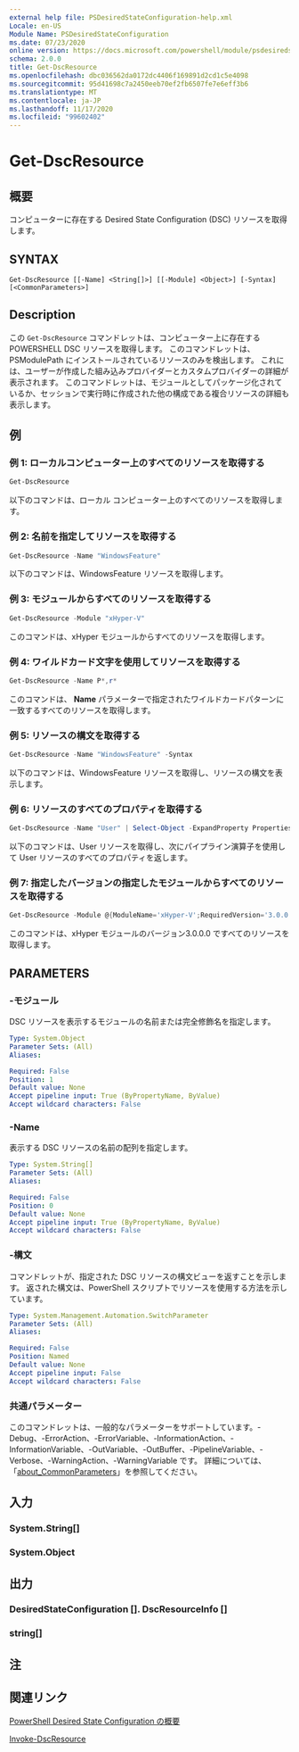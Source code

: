 ```yaml
---
external help file: PSDesiredStateConfiguration-help.xml
Locale: en-US
Module Name: PSDesiredStateConfiguration
ms.date: 07/23/2020
online version: https://docs.microsoft.com/powershell/module/psdesiredstateconfiguration/get-dscresource?view=powershell-7.2&WT.mc_id=ps-gethelp
schema: 2.0.0
title: Get-DscResource
ms.openlocfilehash: dbc036562da0172dc4406f169891d2cd1c5e4098
ms.sourcegitcommit: 95d41698c7a2450eeb70ef2fb6507fe7e6eff3b6
ms.translationtype: MT
ms.contentlocale: ja-JP
ms.lasthandoff: 11/17/2020
ms.locfileid: "99602402"
---
```

# Get-DscResource

## 概要
コンピューターに存在する Desired State Configuration (DSC) リソースを取得します。

## SYNTAX

```
Get-DscResource [[-Name] <String[]>] [[-Module] <Object>] [-Syntax] [<CommonParameters>]
```

## Description

この `Get-DscResource` コマンドレットは、コンピューター上に存在する POWERSHELL DSC リソースを取得します。 このコマンドレットは、PSModulePath にインストールされているリソースのみを検出します。 これには、ユーザーが作成した組み込みプロバイダーとカスタムプロバイダーの詳細が表示されます。 このコマンドレットは、モジュールとしてパッケージ化されているか、セッションで実行時に作成された他の構成である複合リソースの詳細も表示します。

## 例

### 例 1: ローカルコンピューター上のすべてのリソースを取得する

```powershell
Get-DscResource
```

以下のコマンドは、ローカル コンピューター上のすべてのリソースを取得します。

### 例 2: 名前を指定してリソースを取得する

```powershell
Get-DscResource -Name "WindowsFeature"
```

以下のコマンドは、WindowsFeature リソースを取得します。

### 例 3: モジュールからすべてのリソースを取得する

```powershell
Get-DscResource -Module "xHyper-V"
```

このコマンドは、xHyper モジュールからすべてのリソースを取得します。

### 例 4: ワイルドカード文字を使用してリソースを取得する

```powershell
Get-DscResource -Name P*,r*
```

このコマンドは、 **Name** パラメーターで指定されたワイルドカードパターンに一致するすべてのリソースを取得します。

### 例 5: リソースの構文を取得する

```powershell
Get-DscResource -Name "WindowsFeature" -Syntax
```

以下のコマンドは、WindowsFeature リソースを取得し、リソースの構文を表示します。

### 例 6: リソースのすべてのプロパティを取得する

```powershell
Get-DscResource -Name "User" | Select-Object -ExpandProperty Properties
```

以下のコマンドは、User リソースを取得し、次にパイプライン演算子を使用して User リソースのすべてのプロパティを返します。

### 例 7: 指定したバージョンの指定したモジュールからすべてのリソースを取得する

```powershell
Get-DscResource -Module @{ModuleName='xHyper-V';RequiredVersion='3.0.0.0'}
```

このコマンドは、xHyper モジュールのバージョン3.0.0.0 ですべてのリソースを取得します。

## PARAMETERS

### -モジュール

DSC リソースを表示するモジュールの名前または完全修飾名を指定します。

```yaml
Type: System.Object
Parameter Sets: (All)
Aliases:

Required: False
Position: 1
Default value: None
Accept pipeline input: True (ByPropertyName, ByValue)
Accept wildcard characters: False
```

### -Name

表示する DSC リソースの名前の配列を指定します。

```yaml
Type: System.String[]
Parameter Sets: (All)
Aliases:

Required: False
Position: 0
Default value: None
Accept pipeline input: True (ByPropertyName, ByValue)
Accept wildcard characters: False
```

### -構文

コマンドレットが、指定された DSC リソースの構文ビューを返すことを示します。 返された構文は、PowerShell スクリプトでリソースを使用する方法を示しています。

```yaml
Type: System.Management.Automation.SwitchParameter
Parameter Sets: (All)
Aliases:

Required: False
Position: Named
Default value: None
Accept pipeline input: False
Accept wildcard characters: False
```

### 共通パラメーター

このコマンドレットは、一般的なパラメーターをサポートしています。-Debug、-ErrorAction、-ErrorVariable、-InformationAction、-InformationVariable、-OutVariable、-OutBuffer、-PipelineVariable、-Verbose、-WarningAction、-WarningVariable です。 詳細については、「[about_CommonParameters](https://go.microsoft.com/fwlink/?LinkID=113216)」を参照してください。

## 入力

### System.String[]

### System.Object

## 出力

### DesiredStateConfiguration []. DscResourceInfo []

### string[]

## 注

## 関連リンク

[PowerShell Desired State Configuration の概要](/powershell/scripting/dsc/overview/overview)

[Invoke-DscResource](/powershell/module/PSDesiredStateConfiguration/Invoke-DscResource)

